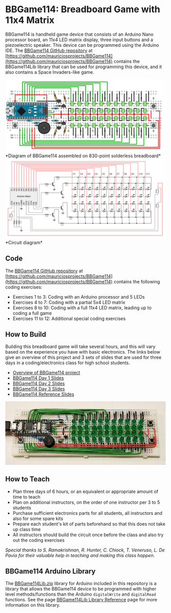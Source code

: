 # BBGame114: Breadboard Game with 11x4 Matrix

BBGame114 is handheld game device that consists of an Arduino Nano processor board, an 11x4 LED matrix display, three input buttons and a piezoelectric speaker. This device can be programmed using the Arduino IDE. The [BBGame114 GitHub repository](https://github.com/mauriciosprojects/BBGame114) at [https://github.com/mauriciosprojects/BBGame114](https://github.com/mauriciosprojects/BBGame114) contains the BBGame114Lib library that can be used for programming this device, and it also contains a Space Invaders-like game.

<img src="https://github.com/mauriciosprojects/BBGame114/raw/doc/Build/BBGame114.png" width="800" alt="BBGame114 build diagram">
*Diagram of BBGame114 assembled on 830-point solderless breadboard*

<img src="https://github.com/mauriciosprojects/BBGame114/raw/doc/Build/BBGame114%20circuit%20diagram.png" width="800" alt="BBGame114 circuit diagram">
*Circuit diagram*

## Code

The [BBGame114 GitHub repository](https://github.com/mauriciosprojects/BBGame114) at [https://github.com/mauriciosprojects/BBGame114](https://github.com/mauriciosprojects/BBGame114) contains the following coding exercises:
* Exercises 1 to 3: Coding with an Arduino processor and 5 LEDs
* Exercises 4 to 7: Coding with a partial 5x4 LED matrix
* Exercises 8 to 10: Coding with a full 11x4 LED matrix, leading up to coding a full game
* Exercises 11 to 12: Additional special coding exercises

## How to Build

Building this breadboard game will take several hours, and this will vary based on the experience you have with basic electronics. 
The links below give an overview of this project and 3 sets of slides that are used for three days in a coding/electronics class for high 
school students.
* [Overview of BBGame114 project](http://bit.ly/2WcviWm)
* [BBGame114 Day 1 Slides](http://bit.ly/2PCl7rO)
* [BBGame114 Day 2 Slides](http://bit.ly/2GOGmDC)
* [BBGame114 Day 3 Slides](http://bit.ly/2DyE0GX)
* [BBGame114 Reference Slides](http://bit.ly/2GPc5om)

<img src="BBGame114_photo.jpg" width=600px>

## How to Teach

* Plan three days of 6 hours, or an equivalent or appropriate amount of time to teach
* Plan on additional instructors, on the order of one instructor per 3 to 5 students
* Purchase sufficient electronics parts for all students, all instructors and also for some spare kits
* Prepare each student's kit of parts beforehand so that this does not take up class time
* All instructors should build the circuit once before the class and also try out the coding exercises

<i>Special thanks to S. Ramakrishnan, R. Hunter, C. Chiock, T. Veneruso, L. De Pavia for their valuable help in teaching and making this class happen.</i>

## BBGame114 Arduino Library

The [BBGame114Lib.zip](https://github.com/mauriciosprojects/BBGame114/blob/master/Lib/BBGame114Lib.zip?raw=true) library for Arduino included in this repository is a library that allows the BBGame114 device to be programmed with higher level methods/functions than the Arduino `digitalWrite` and `digitalRead` functions. See the page [BBGame114Lib Library Reference](https://github.com/mauriciosprojects/BBGame114/wiki/BBGame114Lib-Library-Reference) page for more information on this library. 

